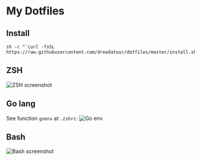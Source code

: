My Dotfiles
===========

Install
-------

    sh -c "`curl -fsSL https://raw.githubusercontent.com/dreadatour/dotfiles/master/install.sh`"

ZSH
---

![ZSH screenshot](http://habrastorage.org/storage3/044/527/ab5/044527ab530dd1ef43b22c43e0bb2c35.png)

Go lang
-------

See function `goenv` at `.zshrc`:
![Go env](http://habrastorage.org/storage3/197/a48/bc9/197a48bc9988f13deea0eee16cabd0f7.png)

Bash
----

![Bash screenshot](http://habrastorage.org/storage3/8f7/1dc/64c/8f71dc64ccde20dd2cb82f1ccb5dbb67.png)

